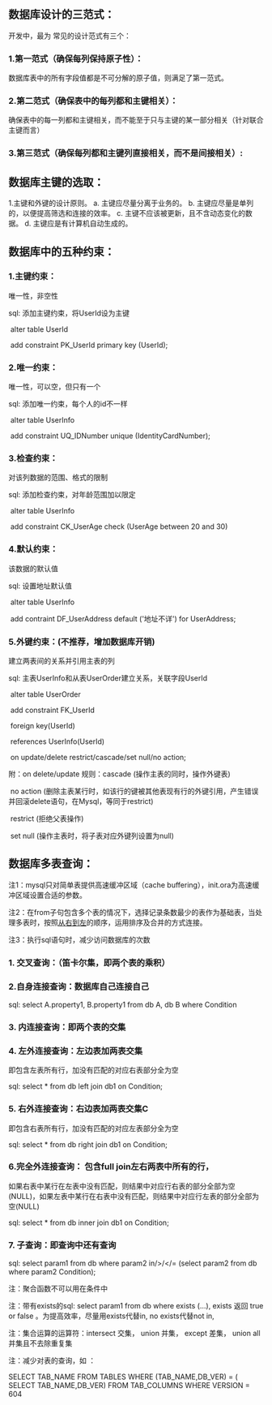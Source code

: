 ## 数据库设计的三范式：

开发中，最为 常见的设计范式有三个：

### 1.第一范式（确保每列保持原子性）：

数据库表中的所有字段值都是不可分解的原子值，则满足了第一范式。

### 2.第二范式（确保表中的每列都和主键相关）：

确保表中的每一列都和主键相关，而不能至于只与主键的某一部分相关（针对联合主键而言）

### 3.第三范式（确保每列都和主键列直接相关，而不是间接相关）:



## 数据库主键的选取：

1.主键和外键的设计原则。
a. 主键应尽量分离于业务的。
b. 主键应尽量是单列的，以便提高筛选和连接的效率。
c. 主键不应该被更新，且不含动态变化的数据。
d. 主键应是有计算机自动生成的。 



## 数据库中的五种约束：

### 1.主键约束：

唯一性，非空性

sql: 添加主键约束，将UserId设为主键

​         alter table UserId

​         add constraint PK_UserId primary key (UserId);

### 2.唯一约束：

唯一性，可以空，但只有一个

sql: 添加唯一约束，每个人的id不一样

​       alter table UserInfo

​       add constraint UQ_IDNumber unique (IdentityCardNumber);

### 3.检查约束：

对该列数据的范围、格式的限制

sql: 添加检查约束，对年龄范围加以限定

​       alter table UserInfo

​       add constraint CK_UserAge check (UserAge between 20 and 30)      

### 4.默认约束：

该数据的默认值

sql: 设置地址默认值

​       alter table UserInfo

​       add contraint DF_UserAddress default ('地址不详') for UserAddress;

### 5.外键约束：(不推荐，增加数据库开销)

建立两表间的关系并引用主表的列

sql: 主表UserInfo和从表UserOrder建立关系，关联字段UserId

​       alter table UserOrder

​       add constraint FK_UserId 

​       foreign key(UserId) 

​       references UserInfo(UserId) 

​       on update/delete  restrict/cascade/set null/no action;

附：on delete/update 规则：cascade (操作主表的同时，操作外键表)

​                             no action (删除主表某行时，如该行的键被其他表现有行的外键引用，产生错误并回滚delete语句，在Mysql，等同于restrict)

​                             restrict (拒绝父表操作)

​                            set null (操作主表时，将子表对应外键列设置为null) 



## 数据库多表查询：

注1：mysql只对简单表提供高速缓冲区域（cache buffering），init.ora为高速缓冲区域设置合适的参数。

注2：在from子句包含多个表的情况下，选择记录条数最少的表作为基础表，当处理多表时，按照<u>从右到左</u>的顺序，运用排序及合并的方式连接。

注3：执行sql语句时，减少访问数据库的次数

### 1. 交叉查询：（笛卡尔集，即两个表的乘积）

### 2.自身连接查询：数据库自己连接自己

sql: select A.property1, B.property1 from db A, db B where Condition

### 3. 内连接查询：即两个表的交集

### 4. 左外连接查询：左边表加两表交集

即包含左表所有行，加没有匹配的对应右表部分全为空

sql: select * from db left join db1 on Condition; 

### 5. 右外连接查询：右边表加两表交集C

即包含右表所有行，加没有匹配的对应左表部分全为空

sql: select * from db right join db1 on Condition;

### 6.完全外连接查询： 包含full join左右两表中所有的行，

如果右表中某行在左表中没有匹配，则结果中对应行右表的部分全部为空(NULL)，如果左表中某行在右表中没有匹配，则结果中对应行左表的部分全部为空(NULL) 

sql: select * from db inner join db1 on Condition;

### 7. 子查询：即查询中还有查询 

sql: select param1 from db where param2 in/>/</= (select param2 from db where param2 Condition);

注：聚合函数不可以用在条件中

注：带有exists的sql: select param1 from db where exists (...), exists 返回 true or false 。为提高效率，尽量用exists代替in, no exists代替not in,

注：集合运算的运算符：intersect 交集， union 并集， except 差集， union all 并集且不去除重复集

注：减少对表的查询，如 ：

SELECT TAB_NAME 
FROM TABLES 
WHERE  (TAB_NAME,DB_VER) 
= ( SELECT TAB_NAME,DB_VER) 
FROM TAB_COLUMNS 
WHERE VERSION = 604



​                            













